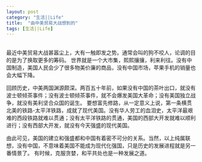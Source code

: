 ```yaml
---
layout: post
category: "生活||Life"
title:  "由中美贸易大战想到的"
tags: [生活||Life]
---
```

        
最近中美贸易大战甚嚣尘上，大有一触即发之势。通常会叫的狗不咬人，论调的目的是为了换取更多的筹码。
世界就是一个大市集，熙熙攘攘，利来利往。没有中国制造，美国人民会少了很多物美价廉的商品，没有中国市场，苹果手机的销量也会大幅下降。    
    
回顾历史，中美两国渊源颇深。两百五十年前，如果没有中国的茶叶出口，就没有波士顿倾茶事件；没有波士顿倾茶事件，就不会爆发美国大革命；没有美国独立战争，就没有美利坚合众国的诞生。
要想富先修路，从一定意义上说，第一条横贯北美的铁路-太平洋铁路，成就了现代美国。没有华人劳工的血泪史，太平洋最艰难的西段铁路就难以贯通；没有太平洋铁路的贯通，美国的西部大开发就难以顺利进行；没有西部大开发，就没有今天强盛的现代美国。
    
由此可见，美国的建立和强盛都和中国有着密不可分的关系。当然，以上纯属联想，没有中国，不意味着美国不能成为现代化强国，只是历史的发展进程就是另一番情景了。
有时候，克服贪婪，和平共处也是一种发展之道。
